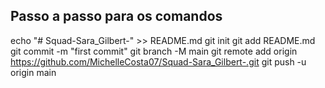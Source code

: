 ## Passo a passo para os comandos
echo "# Squad-Sara_Gilbert-" >> README.md
git init
git add README.md
git commit -m "first commit"
git branch -M main
git remote add origin https://github.com/MichelleCosta07/Squad-Sara_Gilbert-.git
git push -u origin main